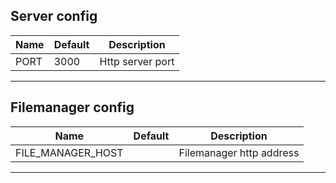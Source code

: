 ## Server config
| Name  | Default  | Description  |
|---|---|---|
| PORT  | 3000  | Http server port  |
---

## Filemanager config
| Name  | Default  | Description  |
|---|---|---|
| FILE_MANAGER_HOST  |  | Filemanager http address  |
---
